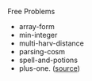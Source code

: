 Free Problems

* array-form
* min-integer
* multi-harv-distance
* parsing-cosm
* spell-and-potions
* plus-one. ([source](https://leetcode.com/problems/plus-one/))